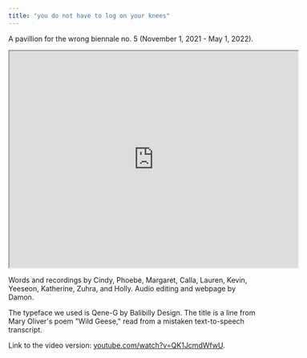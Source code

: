 ```yaml
---
title: "you do not have to log on your knees"
---
```


A pavillion for the wrong biennale no. 5 (November 1, 2021 - May 1, 2022).

<iframe src="https://damondpham.github.io/wrong-soup/" style="width: 60vw; height: 45vw" class="" allowfullscreen="allowfullscreen" mozallowfullscreen="mozallowfullscreen" msallowfullscreen="msallowfullscreen" oallowfullscreen="oallowfullscreen" webkitallowfullscreen="webkitallowfullscreen"></iframe>

Words and recordings by Cindy, Phoebe, Margaret, Calla, Lauren, Kevin, Yeeseon, Katherine, Zuhra, and Holly. Audio editing and webpage by Damon.

The typeface we used is Qene-G by Balibilly Design. The title is a line from Mary Oliver's poem "Wild Geese," read from a mistaken text-to-speech transcript.

Link to the video version: [youtube.com/watch?v=QK1JcmdWfwU](https://www.youtube.com/watch?v=QK1JcmdWfwU).
